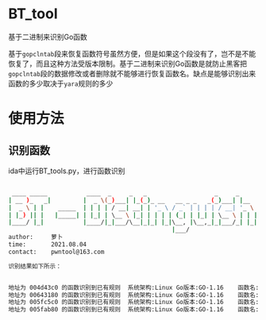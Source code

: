 # BT_tool
基于二进制来识别Go函数

基于`gopclntab`段来恢复函数符号虽然方便，但是如果这个段没有了，岂不是不能恢复了，而且这种方法受版本限制。基于二进制来识别Go函数是就防止黑客把`gopclntab`段的数据修改或者删除就不能够进行恢复函数名。缺点是能够识别出来函数的多少取决于`yara`规则的多少

# 使用方法
## 识别函数
ida中运行BT_tools.py，进行函数识别
```bash

 ____ _____           ____  _     _   _                   _     _     
| __ )_   _|         |  _ \(_)___| |_(_)_ __   __ _ _   _(_)___| |__  
|  _ \ | |    _____  | | | | / __| __| | '_ \ / _` | | | | / __| '_ \ 
| |_) || |   |_____| | |_| | \__ \ |_| | | | | (_| | |_| | \__ \ | | |
|____/ |_|           |____/|_|___/\__|_|_| |_|\__, |\__,_|_|___/_| |_|
                                              |___/                   
author:     萝卜
time:       2021.08.04  
contact:    pwntool@163.com 

识别结果如下所示：


地址为 004d43c0 的函数识别到已有规则  系统架构:Linux	Go版本:GO-1.16	函数名:fmt_Fprintln
地址为 00643180 的函数识别到已有规则  系统架构:Linux	Go版本:GO-1.16	函数名:os_exec___Cmd__Output
地址为 005fc5c0 的函数识别到已有规则  系统架构:Linux	Go版本:GO-1.16	函数名:net_http___Client__Post
地址为 005fab80 的函数识别到已有规则  系统架构:Linux	Go版本:GO-1.16	函数名:net_http___Client__Get
```

## 
